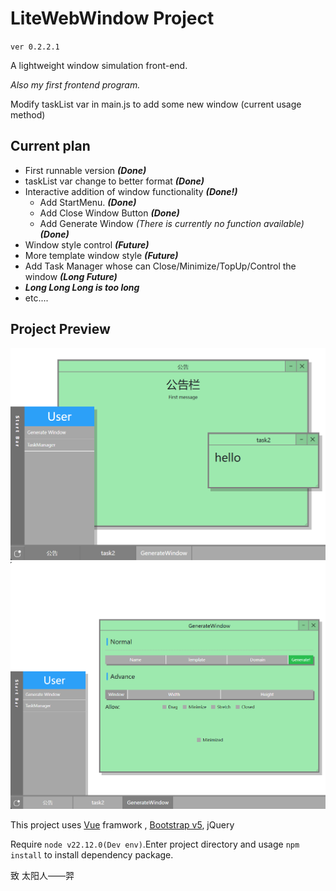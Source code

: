 # LiteWebWindow Project

`ver 0.2.2.1`

A lightweight window simulation front-end.

*Also my first frontend program.*

Modify taskList var in main.js to add some new window (current usage method)

## Current plan

* First runnable version ***(Done)***
* taskList var change to better format ***(Done)***
* Interactive addition of window functionality ***(Done!)***
  * Add StartMenu. ***(Done)***
  * Add Close Window Button ***(Done)***
  * Add Generate Window *(There is currently no function available)* ***(Done)***
* Window style control ***(Future)***
* More template window style ***(Future)***
* Add Task Manager whose can Close/Minimize/TopUp/Control the window ***(Long Future)***
* ***Long Long Long is too long***
* etc....

## Project Preview

![img](img/v0.2.1.2-main.png "Preview")
![img](img/v0.2.1.2.png "Generate Window Preview")

This project uses [Vue](https://github.com/vuejs/core "official github website") framwork , [Bootstrap v5](https://github.com/twbs/bootstrap "official github website"), jQuery

Require `node v22.12.0(Dev env)`.Enter project directory and usage `npm install` to install dependency package.

致 太阳人——羿
